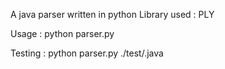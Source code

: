 A java parser written in python
Library used : PLY

Usage : python parser.py <java filename>

Testing : python parser.py ./test/<filename>.java
